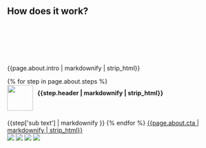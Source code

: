 <h2 id="about" class="handdrawn red-header left-header" style="top: 40px">How does it work?</h2>
<section class="wood-bg about" style="padding: 80px 0; z-index: 20;"> <!--HOW IT WORKS-->
  <div class="wave">
  </div>
  <div class="container">
    <div class="col-xs-12 col-sm-8 col-sm-offset-2 box-bg">
      <p class="intro">{{page.about.intro | markdownify | strip_html}}</p>
      {% for step in page.about.steps %}
      <div class="step" style="display: block; clear: both; margin-bottom: 20px; overflow: auto">
        <img style="width: 60px; float: left;" src="/assets/images/numbers/{{forloop.index}}.svg">
        <h4 style="margin: 10px 0 0 10px; width: calc(100% - 70px); float: left">{{step.header | markdownify | strip_html}}</h4>
      </div>
      {{step['sub text'] | markdownify }}
      {% endfor %}
      <a href="/office-plans" class="btn btn-green"><span>{{page.about.cta | markdownify | strip_html}}</span></a>
    </div>
  </div>
  <div class="wave wave-bottom offwhite-bg">
  </div>
  <img class="popcorn" src="/images/popcorn.png">
  <img class="nuts" src="/images/nuts.png">
    <img class="edamame" src="/images/edamame.png">
  <img class="overhead-box" src="/images/overhead-box.png">
</section>
